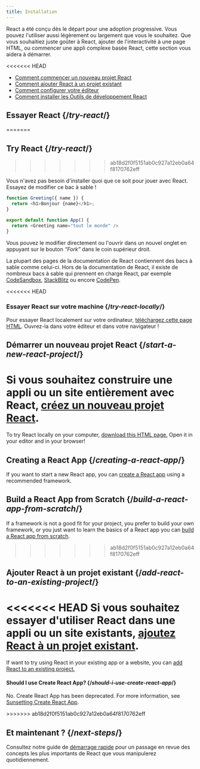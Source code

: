 ```yaml
---
title: Installation
---
```


<Intro>

React a été conçu dès le départ pour une adoption progressive.  Vous pouvez l'utiliser aussi légèrement ou largement que vous le souhaitez.  Que vous souhaitiez juste goûter à React, ajouter de l'interactivité à une page HTML, ou commencer une appli complexe basée React, cette section vous aidera à démarrer.

</Intro>

<<<<<<< HEAD
<YouWillLearn isChapter={true}>

* [Comment commencer un nouveau projet React](/learn/start-a-new-react-project)
* [Comment ajouter React à un projet existant](/learn/add-react-to-an-existing-project)
* [Comment configurer votre éditeur](/learn/editor-setup)
* [Comment installer les Outils de développement React](/learn/react-developer-tools)

</YouWillLearn>

## Essayer React {/*try-react*/}
=======
## Try React {/*try-react*/}
>>>>>>> ab18d2f0f5151ab0c927a12eb0a64f8170762eff

Vous n'avez pas besoin d'installer quoi que ce soit pour jouer avec React.  Essayez de modifier ce bac à sable !

<Sandpack>

```js
function Greeting({ name }) {
  return <h1>Bonjour {name}</h1>;
}

export default function App() {
  return <Greeting name="tout le monde" />
}
```

</Sandpack>

Vous pouvez le modifier directement ou l'ouvrir dans un nouvel onglet en appuyant sur le bouton *“Fork”* dans le coin supérieur droit.

La plupart des pages de la documentation de React contiennent des bacs à sable comme celui-ci. Hors de la documentation de React, il existe de nombreux bacs à sable qui prennent en charge React, par exemple [CodeSandbox](https://codesandbox.io/s/new), [StackBlitz](https://stackblitz.com/fork/react) ou encore [CodePen](https://codepen.io/pen?template=QWYVwWN).

<<<<<<< HEAD
### Essayer React sur votre machine {/*try-react-locally*/}

Pour essayer React localement sur votre ordinateur, [téléchargez cette page HTML](https://gist.githubusercontent.com/gaearon/0275b1e1518599bbeafcde4722e79ed1/raw/db72dcbf3384ee1708c4a07d3be79860db04bff0/example.html). Ouvrez-la dans votre éditeur et dans votre navigateur !

## Démarrer un nouveau projet React {/*start-a-new-react-project*/}

Si vous souhaitez construire une appli ou un site entièrement avec React, [créez un nouveau projet React](/learn/start-a-new-react-project).
=======
To try React locally on your computer, [download this HTML page.](https://gist.githubusercontent.com/gaearon/0275b1e1518599bbeafcde4722e79ed1/raw/db72dcbf3384ee1708c4a07d3be79860db04bff0/example.html) Open it in your editor and in your browser!

## Creating a React App {/*creating-a-react-app*/}

If you want to start a new React app, you can [create a React app](/learn/creating-a-react-app) using a recommended framework.

## Build a React App from Scratch {/*build-a-react-app-from-scratch*/}

If a framework is not a good fit for your project, you prefer to build your own framework, or you just want to learn the basics of a React app you can [build a React app from scratch](/learn/build-a-react-app-from-scratch).
>>>>>>> ab18d2f0f5151ab0c927a12eb0a64f8170762eff

## Ajouter React à un projet existant {/*add-react-to-an-existing-project*/}

<<<<<<< HEAD
Si vous souhaitez essayer d'utiliser React dans une appli ou un site existants, [ajoutez React à un projet existant](/learn/add-react-to-an-existing-project).
=======
If want to try using React in your existing app or a website, you can [add React to an existing project.](/learn/add-react-to-an-existing-project)


<Note>

#### Should I use Create React App? {/*should-i-use-create-react-app*/}

No. Create React App has been deprecated. For more information, see [Sunsetting Create React App](/blog/2025/02/14/sunsetting-create-react-app).

</Note>
>>>>>>> ab18d2f0f5151ab0c927a12eb0a64f8170762eff

## Et maintenant ? {/*next-steps*/}

Consultez notre guide de [démarrage rapide](/learn) pour un passage en revue des concepts les plus importants de React que vous manipulerez quotidiennement.
